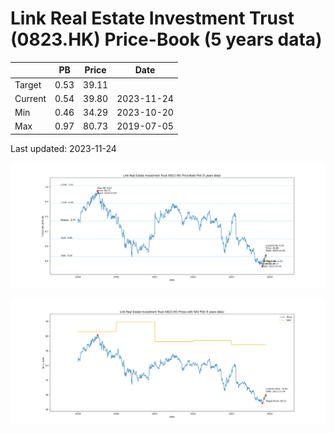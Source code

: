 # Link Real Estate Investment Trust (0823.HK) Price-Book (5 years data)

|     | PB   | Price | Date       |
|-----|------|-------|------------|
| Target | 0.53 | 39.11  |  |
| Current | 0.54 | 39.80  | 2023-11-24 |
| Min | 0.46 | 34.29  | 2023-10-20 |
| Max | 0.97 | 80.73  | 2019-07-05 |

Last updated: 2023-11-24

![Plot of Price-Book ratio for Link Real Estate Investment Trust (0823.HK)](0823_pb_5.png)

![Plot of Price with NAV for Link Real Estate Investment Trust (0823.HK)](0823_price_nav_5.png)
